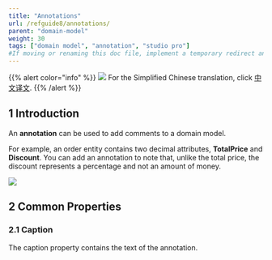 ```yaml
---
title: "Annotations"
url: /refguide8/annotations/
parent: "domain-model"
weight: 30
tags: ["domain model", "annotation", "studio pro"]
#If moving or renaming this doc file, implement a temporary redirect and let the respective team know they should update the URL in the product. See Mapping to Products for more details.
---
```


{{% alert color="info" %}}
<img src="attachments/chinese-translation/china.png" style="display: inline-block; margin: 0" /> For the Simplified Chinese translation, click [中文译文](https://cdn.mendix.tencent-cloud.com/documentation/refguide8/annotations.pdf).
{{% /alert %}}

## 1 Introduction

An **annotation** can be used to add comments to a domain model.

For example, an order entity contains two decimal attributes, **TotalPrice** and **Discount**. You can add an annotation to note that, unlike the total price, the discount represents a percentage and not an amount of money.

![](/attachments/refguide8/modeling/domain-model/annotations/16844036.png)

## 2 Common Properties

### 2.1 Caption

The caption property contains the text of the annotation.
